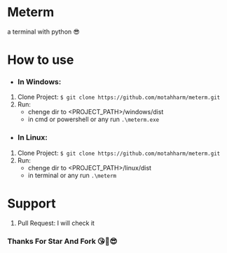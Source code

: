 
# Meterm

a terminal with python 😎

  

# How to use
- ### In Windows:
1. Clone Project:
	`$ git clone https://github.com/motahharm/meterm.git`
2. Run:
	- chenge dir to <PROJECT_PATH>/windows/dist
	- in cmd or powershell or any run `.\meterm.exe`
- ### In Linux:
1. Clone Project:
	`$ git clone https://github.com/motahharm/meterm.git`
2. Run:
	- chenge dir to <PROJECT_PATH>/linux/dist
	- in terminal or any run `.\meterm`
# Support
1. Pull Request: I will check it
### Thanks For Star And Fork 😘🤗😎
